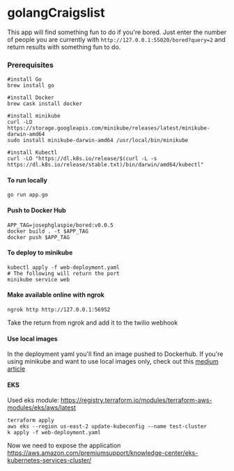 # golangCraigslist

This app will find something fun to do if you're bored. Just enter the number of people you are currently with
`http://127.0.0.1:55020/bored?query=2` 
and return results with something fun to do.

### Prerequisites
```
#install Go
brew install go

#install Docker
brew cask install docker

#install minikube
curl -LO https://storage.googleapis.com/minikube/releases/latest/minikube-darwin-amd64
sudo install minikube-darwin-amd64 /usr/local/bin/minikube

#install Kubectl
curl -LO "https://dl.k8s.io/release/$(curl -L -s https://dl.k8s.io/release/stable.txt)/bin/darwin/amd64/kubectl"

```
#### To run locally

`go run app.go`

#### Push to Docker Hub
```
APP_TAG=josephglaspie/bored:v0.0.5
docker build . -t $APP_TAG
docker push $APP_TAG
```

#### To deploy to minikube
```
kubectl apply -f web-deployment.yaml
# The following will return the port
minikube service web 
```
#### Make available online with ngrok
```
ngrok http http://127.0.0.1:56952
```
Take the return from ngrok and add it to the twilio webhook

#### Use local images
In the deployment yaml you'll find  an image pushed to Dockerhub. If you're using minikube and 
want to use local images only, check out this [medium article](https://medium.com/swlh/how-to-run-locally-built-docker-images-in-kubernetes-b28fbc32cc1d) 

#### EKS
Used eks module: https://registry.terraform.io/modules/terraform-aws-modules/eks/aws/latest
```
terraform apply
aws eks --region us-east-2 update-kubeconfig --name test-cluster
k apply -f web-deployment.yaml
```

Now we need to expose the application https://aws.amazon.com/premiumsupport/knowledge-center/eks-kubernetes-services-cluster/